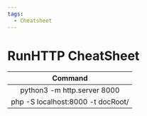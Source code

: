 ```yaml
---
tags:
  - Cheatsheet
---
```

# RunHTTP CheatSheet

|              Command              |
| :-------------------------------: |
|    python3 -m http.server 8000    |
| php -S localhost:8000 -t docRoot/ |
